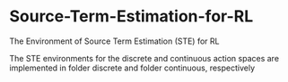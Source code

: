 # Source-Term-Estimation-for-RL
The Environment of Source Term Estimation (STE) for RL

The STE environments for the discrete and continuous action spaces are implemented in folder discrete and folder continuous, respectively
